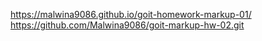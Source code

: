 https://malwina9086.github.io/goit-homework-markup-01/
https://github.com/Malwina9086/goit-markup-hw-02.git

